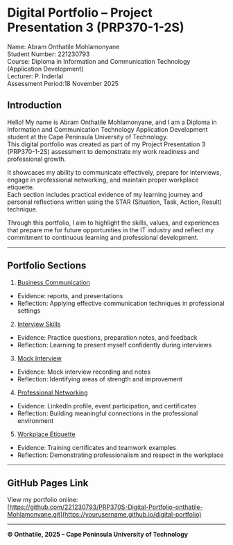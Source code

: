 #  Digital Portfolio – Project Presentation 3 (PRP370-1-2S)

Name: Abram Onthatile Mohlamonyane  
Student Number: 221230793  
Course: Diploma in Information and Communication Technology (Application Development)  
Lecturer: P. Inderlal  
Assessment Period:18 November 2025  


 ## Introduction

Hello! My name is Abram Onthatile Mohlamonyane, and I am a Diploma in Information and Communication Technology Application Development student at the Cape Peninsula University of Technology.  
This digital portfolio was created as part of my Project Presentation 3 (PRP370-1-2S) assessment to demonstrate my work readiness and professional growth.  

It showcases my ability to communicate effectively, prepare for interviews, engage in professional networking, and maintain proper workplace etiquette.  
Each section includes practical evidence of my learning journey and personal reflections written using the STAR (Situation, Task, Action, Result) technique.  

Through this portfolio, I aim to highlight the skills, values, and experiences that prepare me for future opportunities in the IT industry and reflect my commitment to continuous learning and professional development.

---

## Portfolio Sections

1. [Business Communication](./business-communication/)
- Evidence: reports, and presentations  
- Reflection: Applying effective communication techniques in professional settings  

2. [Interview Skills](./interview-skills/)
- Evidence: Practice questions, preparation notes, and feedback  
- Reflection: Learning to present myself confidently during interviews  

3. [Mock Interview](./mock-interview/)
- Evidence: Mock interview recording and notes  
- Reflection: Identifying areas of strength and improvement  

4. [Professional Networking](./professional-networking/)
- Evidence: LinkedIn profile, event participation, and certificates  
- Reflection: Building meaningful connections in the professional environment  

5. [Workplace Etiquette](./workplace-etiquette/)
- Evidence: Training certificates and teamwork examples  
- Reflection: Demonstrating professionalism and respect in the workplace  

---

## GitHub Pages Link
View my portfolio online:  
[https://github.com/221230793/PRP370S-Digital-Portfolio-onthatile-Mohlamonyane.git](https://yourusername.github.io/digital-portfolio)

---



**© Onthatile, 2025 – Cape Peninsula University of Technology**
